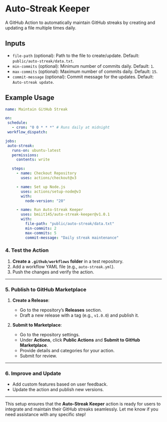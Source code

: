 # Auto-Streak Keeper

A GitHub Action to automatically maintain GitHub streaks by creating and updating a file multiple times daily.

## Inputs

- `file-path` (optional): Path to the file to create/update. Default: `public/auto-streak/data.txt`.
- `min-commits` (optional): Minimum number of commits daily. Default: `1`.
- `max-commits` (optional): Maximum number of commits daily. Default: `15`.
- `commit-message` (optional): Commit message for the updates. Default: `Auto-streak update`.

## Example Usage

```yaml
name: Maintain GitHub Streak

on:
 schedule:
   - cron: "0 0 * * *" # Runs daily at midnight
 workflow_dispatch:

jobs:
 auto-streak:
   runs-on: ubuntu-latest
   permissions:
     contents: write

   steps:
     - name: Checkout Repository
       uses: actions/checkout@v3

     - name: Set up Node.js
       uses: actions/setup-node@v3
       with:
         node-version: "20"

     - name: Run Auto-Streak Keeper
       uses: bmiit145/auto-streak-keeper@v1.0.1
       with:
         file-path: "public/auto-streak/data.txt"
         min-commits: 2
         max-commits: 5
         commit-message: "Daily streak maintenance"
```

### **4. Test the Action**
1. **Create a `.github/workflows` folder** in a test repository.
2. Add a workflow YAML file (e.g., `auto-streak.yml`).
3. Push the changes and verify the action.

---

### **5. Publish to GitHub Marketplace**
1. **Create a Release**:
   - Go to the repository’s **Releases** section.
   - Draft a new release with a tag (e.g., `v1.0.0`) and publish it.

2. **Submit to Marketplace**:
   - Go to the repository settings.
   - Under **Actions**, click **Public Actions** and **Submit to GitHub Marketplace**.
   - Provide details and categories for your action.
   - Submit for review.

---

### **6. Improve and Update**
- Add custom features based on user feedback.
- Update the action and publish new versions.

---

This setup ensures that the **Auto-Streak Keeper** action is ready for users to integrate and maintain their GitHub streaks seamlessly. Let me know if you need assistance with any specific step!
